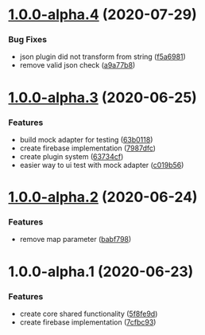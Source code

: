 # [1.0.0-alpha.4](https://github.com/levibostian/Boquila-iOS/compare/1.0.0-alpha.3...1.0.0-alpha.4) (2020-07-29)


### Bug Fixes

* json plugin did not transform from string ([f5a6981](https://github.com/levibostian/Boquila-iOS/commit/f5a69812d6b0d7e00a1d9d5551629cdf436aeecd))
* remove valid json check ([a9a77b8](https://github.com/levibostian/Boquila-iOS/commit/a9a77b8ee4070d69fbee4b09c2391a5ba2a3716f))

# [1.0.0-alpha.3](https://github.com/levibostian/Boquila-iOS/compare/1.0.0-alpha.2...1.0.0-alpha.3) (2020-06-25)


### Features

* build mock adapter for testing ([63b0118](https://github.com/levibostian/Boquila-iOS/commit/63b01187267094eca99506838b282e63dd124732))
* create firebase implementation ([7987dfc](https://github.com/levibostian/Boquila-iOS/commit/7987dfc24db834b7bf84344521f575dba9334e7a))
* create plugin system ([63734cf](https://github.com/levibostian/Boquila-iOS/commit/63734cf2597e03fdc2538b29b6fdcdce14fd9054))
* easier way to ui test with mock adapter ([c019b56](https://github.com/levibostian/Boquila-iOS/commit/c019b5616212edb4235a8937b9c7a52a7b612fbc))

# [1.0.0-alpha.2](https://github.com/levibostian/Boquila-iOS/compare/1.0.0-alpha.1...1.0.0-alpha.2) (2020-06-24)


### Features

* remove map parameter ([babf798](https://github.com/levibostian/Boquila-iOS/commit/babf7987521792f657ba1679b19c8d80db4cb6d5))

# 1.0.0-alpha.1 (2020-06-23)


### Features

* create core shared functionality ([5f8fe9d](https://github.com/levibostian/Boquila-iOS/commit/5f8fe9d4166d14fd8060f3cbed858f7636ea37a5))
* create firebase implementation ([7cfbc93](https://github.com/levibostian/Boquila-iOS/commit/7cfbc9398e6e458c1b3c0a70c0f92a00d66960d4))
